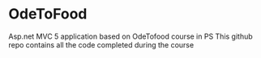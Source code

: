 # OdeToFood
Asp.net MVC 5 application based on OdeTofood course in PS
This github repo contains all the code completed during the course

